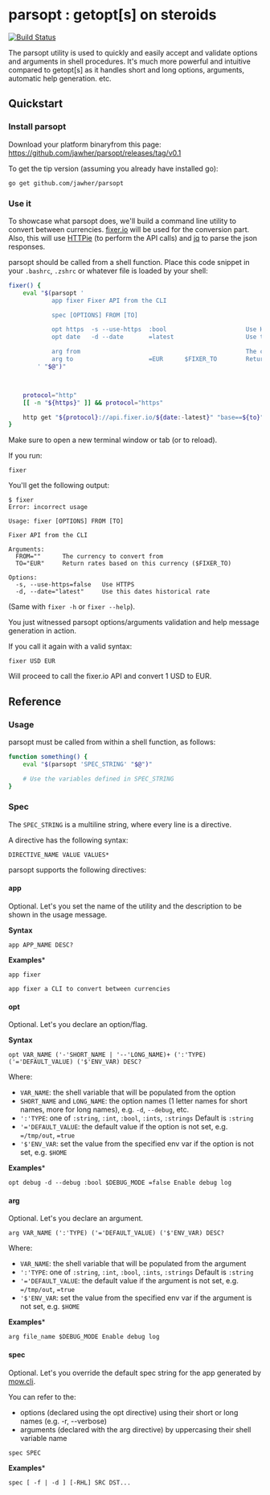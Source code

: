 # parsopt : getopt[s] on steroids

[![Build Status](https://travis-ci.org/jawher/parsopt.svg?branch=master)](https://travis-ci.org/jawher/parsopt)

The parsopt utility is used to quickly and easily accept and validate options and arguments in shell procedures.
It's much more powerful and intuitive compared to getopt[s] as it handles short and long options, arguments, automatic help generation. etc.

## Quickstart

### Install parsopt

Download your platform binaryfrom this page: https://github.com/jawher/parsopt/releases/tag/v0.1

To get the tip version (assuming you already have installed go):

```
go get github.com/jawher/parsopt
```

### Use it

To showcase what parsopt does, we'll build a command line utility to convert between currencies.
[fixer.io](http://fixer.io) will be used for the conversion part.
Also, this will use [HTTPie](https://github.com/jakubroztocil/httpie) (to perform the API calls) and [jq](https://stedolan.github.io/jq/) to parse the json responses.


parsopt should be called from a shell function.
Place this code snippet in your `.bashrc`, `.zshrc` or whatever file is loaded by your shell:


```bash
fixer() {
    eval "$(parsopt '
            app fixer Fixer API from the CLI

            spec [OPTIONS] FROM [TO]

            opt https  -s --use-https  :bool                      Use HTTPS
            opt date   -d --date       =latest                    Use this date''s historical rate

            arg from                                              The currency to convert from
            arg to                     =EUR      $FIXER_TO        Return rates based on this currency
        ' "$@")"



    protocol="http"
    [[ -n "${https}" ]] && protocol="https"

    http get "${protocol}://api.fixer.io/${date:-latest}" "base==${to}" "symbols==${from}" | jq ".rates | .${from}"
}

```

Make sure to open a new terminal window or tab (or to reload).

If you run:

```
fixer
```

You'll get the following output:

```
$ fixer
Error: incorrect usage

Usage: fixer [OPTIONS] FROM [TO]

Fixer API from the CLI

Arguments:
  FROM=""      The currency to convert from
  TO="EUR"     Return rates based on this currency ($FIXER_TO)

Options:
  -s, --use-https=false   Use HTTPS
  -d, --date="latest"     Use this dates historical rate
```

(Same with `fixer -h` or `fixer --help`).

You just witnessed parsopt options/arguments validation and help message generation in action.


If you call it again with a valid syntax:

```
fixer USD EUR
```

Will proceed to call the fixer.io API and convert 1 USD to EUR.

## Reference

### Usage
parsopt must be called from within a shell function, as follows:


```bash
function something() {
    eval "$(parsopt 'SPEC_STRING' "$@")"

    # Use the variables defined in SPEC_STRING
}
```

### Spec

The `SPEC_STRING` is a multiline string, where every line is a directive.

A directive has the following syntax:


```
DIRECTIVE_NAME VALUE VALUES*
```

parsopt supports the following directives:

#### app

Optional. Let's you set the name of the utility and the description to be shown in the usage message.

**Syntax**

```
app APP_NAME DESC?
```

**Examples***

```
app fixer
```

```
app fixer a CLI to convert between currencies
```


#### opt

Optional. Let's you declare an option/flag.

**Syntax**

```
opt VAR_NAME ('-'SHORT_NAME | '--'LONG_NAME)+ (':'TYPE) ('='DEFAULT_VALUE) ('$'ENV_VAR) DESC?
```

Where:
* `VAR_NAME`: the shell variable that will be populated from the option
* `SHORT_NAME` and `LONG_NAME`: the option names (1 letter names for short names, more for long names), e.g. `-d`, `--debug`, etc.
* `':'TYPE`: one of `:string`, `:int`, `:bool`, `:ints`, `:strings` Default is `:string`
* `'='DEFAULT_VALUE`: the default value if the option is not set, e.g. `=/tmp/out`, `=true`
* `'$'ENV_VAR`: set the value from the specified env var if the option is not set, e.g. `$HOME`

**Examples***

```
opt debug -d --debug :bool $DEBUG_MODE =false Enable debug log
```

#### arg

Optional. Let's you declare an argument.

```
arg VAR_NAME (':'TYPE) ('='DEFAULT_VALUE) ('$'ENV_VAR) DESC?
```

Where:
* `VAR_NAME`: the shell variable that will be populated from the argument
* `':'TYPE`: one of `:string`, `:int`, `:bool`, `:ints`, `:strings` Default is `:string`
* `'='DEFAULT_VALUE`: the default value if the argument is not set, e.g. `=/tmp/out`, `=true`
* `'$'ENV_VAR`: set the value from the specified env var if the argument is not set, e.g. `$HOME`

**Examples***

```
arg file_name $DEBUG_MODE Enable debug log
```

#### spec

Optional. Let's you override the default spec string for the app generated by [mow.cli](https://github.com/jawher/mow.cli#spec).

You can refer to the:

* options (declared using the opt directive) using their short or long names (e.g. -r, --verbose)
* arguments (declared with the arg directive) by uppercasing their shell variable name


```
spec SPEC
```

**Examples***

```
spec [ -f | -d ] [-RHL] SRC DST...
```
